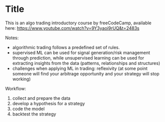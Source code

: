 # Title

This is an algo trading introductory course by freeCodeCamp, available here: https://www.youtube.com/watch?v=9Y3yaoi9rUQ&t=2483s

Notes:
- algorithmic trading follows a predefined set of rules.
- supervised ML can be used for signal generation/risk management through prediction, while unsupervised learning can be used for extracting insights from the data (patterns, relationships and structures)
- challenges when applying ML in trading: reflexivity (at some point someone will find your arbitrage opportunity and your strategy will stop working)

Workflow:
1. collect and prepare the data
2. develop a hypothesis for a strategy
3. code the model
4. backtest the strategy

